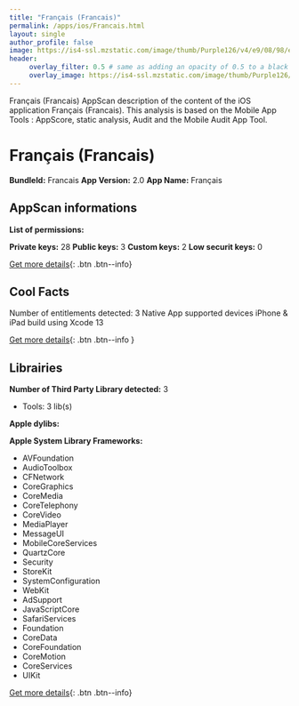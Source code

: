 ```yaml
---
title: "Français (Francais)"
permalink: /apps/ios/Francais.html
layout: single
author_profile: false
image: https://is4-ssl.mzstatic.com/image/thumb/Purple126/v4/e9/08/98/e9089857-4716-2e38-5fbf-f7bf32b4721d/AppIcon-1x_U007emarketing-0-10-0-85-220.png/512x512bb.jpg
header: 
     overlay_filter: 0.5 # same as adding an opacity of 0.5 to a black background
     overlay_image: https://is4-ssl.mzstatic.com/image/thumb/Purple126/v4/e9/08/98/e9089857-4716-2e38-5fbf-f7bf32b4721d/AppIcon-1x_U007emarketing-0-10-0-85-220.png/512x512bb.jpg
---
```

Français (Francais) AppScan description of the content of the iOS application Français (Francais). This analysis is based on the Mobile App Tools : AppScore, static analysis, Audit and the Mobile Audit App Tool.

# Français (Francais)

**BundleId:** Francais
**App Version:** 2.0
**App Name:** Français


## AppScan informations 

**List of permissions:** 
  
  
**Private keys:** 28
**Public keys:** 3
**Custom keys:** 2
**Low securit keys:** 0
  
[Get more details](/pricing.html){: .btn .btn--info}

## Cool Facts

Number of entitlements detected: 3
Native App
supported devices iPhone & iPad
build using Xcode 13
  
[Get more details](/pricing.html){: .btn .btn--info }

## Librairies 
**Number of Third Party Library detected:** 3
- Tools: 3 lib(s)


**Apple dylibs:**


**Apple System Library Frameworks:**
- AVFoundation
- AudioToolbox
- CFNetwork
- CoreGraphics
- CoreMedia
- CoreTelephony
- CoreVideo
- MediaPlayer
- MessageUI
- MobileCoreServices
- QuartzCore
- Security
- StoreKit
- SystemConfiguration
- WebKit
- AdSupport
- JavaScriptCore
- SafariServices
- Foundation
- CoreData
- CoreFoundation
- CoreMotion
- CoreServices
- UIKit


  
[Get more details](/pricing.html){: .btn .btn--info}

